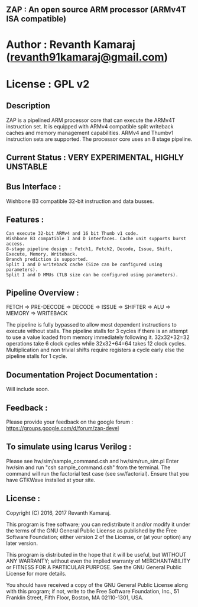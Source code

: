 ## ZAP : An open source ARM processor (ARMv4T ISA compatible)

# Author        : Revanth Kamaraj (revanth91kamaraj@gmail.com)
# License       : GPL v2

## Description 
ZAP is a pipelined ARM processor core that can execute the ARMv4T instruction
set. It is equipped with ARMv4 compatible split writeback caches and memory 
management capabilities. ARMv4 and Thumbv1 instruction sets are supported.
The processor core uses an 8 stage pipeline.

## Current Status : VERY EXPERIMENTAL, HIGHLY UNSTABLE

## Bus Interface :
 
Wishbone B3 compatible 32-bit instruction and data busses.

## Features :

    Can execute 32-bit ARMv4 and 16 bit Thumb v1 code.
    Wishbone B3 compatible I and D interfaces. Cache unit supports burst access.
    8-stage pipeline design : Fetch1, Fetch2, Decode, Issue, Shift, Execute, Memory, Writeback.
    Branch prediction is supported.
    Split I and D writeback cache (Size can be configured using parameters).
    Split I and D MMUs (TLB size can be configured using parameters).

## Pipeline Overview : 

FETCH => PRE-DECODE => DECODE => ISSUE => SHIFTER => ALU => MEMORY => WRITEBACK

The pipeline is fully bypassed to allow most dependent instructions to execute 
without stalls. The pipeline stalls for 3 cycles if there is an attempt to 
use a value loaded from memory immediately following it. 32x32+32=32 
operations take 6 clock cycles while 32x32+64=64 takes 12 clock cycles. 
Multiplication and non trivial shifts require registers a cycle early else 
the pipeline stalls for 1 cycle.

## Documentation Project Documentation :

Will include soon.

## Feedback :

Please provide your feedback on the google forum : https://groups.google.com/d/forum/zap-devel

## To simulate using Icarus Verilog :

Please see hw/sim/sample\_command.csh and hw/sim/run\_sim.pl
Enter hw/sim and run "csh sample\_command.csh" from the terminal. The command
will run the factorial test case (see sw/factorial). Ensure that you have
GTKWave installed at your site.

## License :

Copyright (C) 2016, 2017 Revanth Kamaraj.

This program is free software; you can redistribute it and/or
modify it under the terms of the GNU General Public License
as published by the Free Software Foundation; either version 2
of the License, or (at your option) any later version.

This program is distributed in the hope that it will be useful,
but WITHOUT ANY WARRANTY; without even the implied warranty of
MERCHANTABILITY or FITNESS FOR A PARTICULAR PURPOSE.  See the
GNU General Public License for more details.

You should have received a copy of the GNU General Public License
along with this program; if not, write to the Free Software
Foundation, Inc., 51 Franklin Street, Fifth Floor, Boston, MA  02110-1301, USA.


